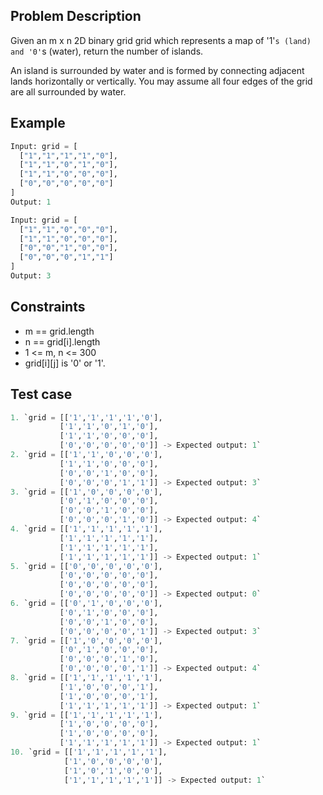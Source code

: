 ## Problem Description

Given an m x n 2D binary grid grid which represents a map of '1'`s (land) and '0'`s (water), return the number of islands.

An island is surrounded by water and is formed by connecting adjacent lands horizontally or vertically. You may assume all four edges of the grid are all surrounded by water.

## Example

```python
Input: grid = [
  ["1","1","1","1","0"],
  ["1","1","0","1","0"],
  ["1","1","0","0","0"],
  ["0","0","0","0","0"]
]
Output: 1
```

```python
Input: grid = [
  ["1","1","0","0","0"],
  ["1","1","0","0","0"],
  ["0","0","1","0","0"],
  ["0","0","0","1","1"]
]
Output: 3
```

## Constraints

- m == grid.length
- n == grid[i].length
- 1 <= m, n <= 300
- grid[i][j] is '0' or '1'. 

## Test case
```py
1. `grid = [['1','1','1','1','0'],
           ['1','1','0','1','0'],
           ['1','1','0','0','0'],
           ['0','0','0','0','0']] -> Expected output: 1`
2. `grid = [['1','1','0','0','0'],
           ['1','1','0','0','0'],
           ['0','0','1','0','0'],
           ['0','0','0','1','1']] -> Expected output: 3`
3. `grid = [['1','0','0','0','0'],
           ['0','1','0','0','0'],
           ['0','0','1','0','0'],
           ['0','0','0','1','0']] -> Expected output: 4`
4. `grid = [['1','1','1','1','1'],
           ['1','1','1','1','1'],
           ['1','1','1','1','1'],
           ['1','1','1','1','1']] -> Expected output: 1`
5. `grid = [['0','0','0','0','0'],
           ['0','0','0','0','0'],
           ['0','0','0','0','0'],
           ['0','0','0','0','0']] -> Expected output: 0`
6. `grid = [['0','1','0','0','0'],
           ['0','1','0','0','0'],
           ['0','0','1','0','0'],
           ['0','0','0','0','1']] -> Expected output: 3`
7. `grid = [['1','0','0','0','0'],
           ['0','1','0','0','0'],
           ['0','0','0','1','0'],
           ['0','0','0','0','1']] -> Expected output: 4`
8. `grid = [['1','1','1','1','1'],
           ['1','0','0','0','1'],
           ['1','0','0','0','1'],
           ['1','1','1','1','1']] -> Expected output: 1`
9. `grid = [['1','1','1','1','1'],
           ['1','0','0','0','0'],
           ['1','0','0','0','0'],
           ['1','1','1','1','1']] -> Expected output: 1`
10. `grid = [['1','1','1','1','1'],
            ['1','0','0','0','0'],
            ['1','0','1','0','0'],
            ['1','1','1','1','1']] -> Expected output: 1`
```